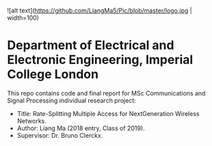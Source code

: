 ![alt text](https://github.com/LiangMa5/Pic/blob/master/logo.jpg | width=100)
# Department of Electrical and Electronic Engineering, Imperial College London
This repo contains code and final report for MSc Communications and Signal Processing individual research project:<br/>
* Title: Rate-Splitting Multiple Access for NextGeneration Wireless Networks.
* Author: Liang Ma (2018 entry, Class of 2019).
* Supervisor: Dr. Bruno Clerckx.

